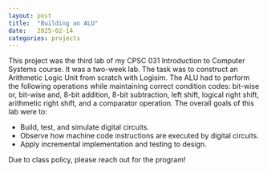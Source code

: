 ```yaml
---
layout: post
title:  "Building an ALU"
date:   2025-02-14
categories: projects
---
```


This project was the third lab of my CPSC 031 Introduction to Computer Systems course. It was a two-week lab. The task was to construct an Arithmetic Logic Unit from scratch with Logisim. The ALU had to perform the following operations while maintaining correct condition codes: bit-wise or, bit-wise and, 8-bit addition, 8-bit subtraction, left shift, logical right shift, arithmetic right shift, and a comparator operation. 
The overall goals of this lab were to: 
* Build, test, and simulate digital circuits.
* Observe how machine code instructions are executed by digital circuits.
* Apply incremental implementation and testing to design.

Due to class policy, please reach out for the program! 